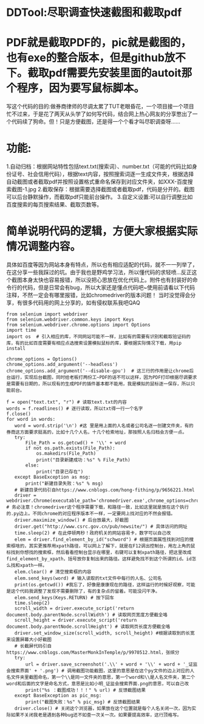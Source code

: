 # DDTool:尽职调查快速截图和截取pdf
# PDF就是截取PDF的，pic就是截图的，也有exe的整合版本，但是github放不下。截取pdf需要先安装里面的autoit那个程序，因为要写鼠标脚本。
 写这个代码的目的:做券商律师的尽调太累了TUT老眼昏花，一个项目接一个项目忙不过来，于是花了两天从头学了如何写代码，结合网上热心网友的分享憋出了一个代码续了狗命。但！只是方便截图，还是得一个个看才叫尽职调查呀……
# 功能:
1.自动归档：根据网站特性包括text.txt(搜索词）、number.txt（可能的代码比如身份证号、社会信用代码），根据text内容，按照搜索词逐一生成文件夹，根据选择自动截图或者截取pdf并按照设置格式重命名保存到对应文件夹，如XXX-百度搜索截图-1.jpg
2.截取保存：根据需要选择截图或者截取pdf，代码是分开的。截图可以后台静默操作，而截取pdf只能前台操作。
3.自定义设置:可以自行调整比如百度搜索的每页搜索结果、截取页数等。

# 简单说明代码的逻辑，方便大家根据实际情况调整内容。
具体如百度等因为网站本身有特点，所以也有相应适配的代码，就不一一列举了，在这分享一些我踩过的坑。由于我也是野鸡学习法，所以懂代码的求轻喷...反正这个截图本身太快也容易报错，所以没把心思放在优化代码上。附件也有封装好的命令行的代码，但是日常会有bug，所以大家还是懂点代码吧~使用前请看以下代码注释，不然一定会有哪里报错，比如chromedriver的版本问题！
当时没觉得会分享，有很多代码用的网上分享的，如有侵权联系我吧QAQ
 ```
from selenium import webdriver
from selenium.webdriver.common.keys import Keys
from selenium.webdriver.chrome.options import Options
import time
import os  # 引入相应的库，不同网站可能不一样，比如有的需要有识别和截取验证码的库，有的比如百度需要有相应点选搜索设置模拟鼠标的库，要根据实际情况下载，用pip install

chrome_options = Options()
chrome_options.add_argument('--headless')
chrome_options.add_argument('--disable-gpu')  # 这三行的作用是让chrome后台运行，实现后台截图，同时给老板打两份工~PDF的话不可以这样，因为PDF打印根据尽调要求是需要有日期的，所以现有的生成PDF的插件基本都不能用，我是模拟的鼠标逐一保存，所以只能前台。

f = open("text.txt", "r") # 读取text.txt的内容
words = f.readlines() # 逐行读取，所以txt得一行一个名字
f.close()
for word in words:
    word = word.strip('\n') #这 里是用上面的人名或者公司名逐一创建文件夹，有的券商这方面要求挺高的，比如十几个人名，十几个检索地址，那按照人名归档会方便一点。
    try:
        File_Path = os.getcwd() + '\\' + word
        if not os.path.exists(File_Path):
            os.makedirs(File_Path)
            print("目录新建成功：%s" % File_Path)
        else:
            print("目录已存在")
    except BaseException as msg:
        print("新建目录失败：%s" % msg)
    # 新建目录代码引自https://www.cnblogs.com/hong-fithing/p/9656221.html
    driver = webdriver.Chrome(executable_path='chromedriver.exe',chrome_options=chrome_options) # 务必注意！chromedriver这个程序需要下载，和路径一致，比如这里就是放在这个执行的.py边上。不同chrome的对应程序版本不一样，一定要网上找对应的不然会报错。
    driver.maximize_window() # 后台放最大，好截图
    driver.get("http://www.csrc.gov.cn/pub/newsite/") # 具体访问的网址
    time.sleep(2) # 在此停顿两秒！政府机关的网站容易卡，数字可以自己改 
    elem = driver.find_element_by_id("schword") # 根据页面属性找到对应的搜索框啥的，其实更推荐用xpath路径，可以网上了解下，就是在F12调出控制台，用左上角的鼠标找到你想找的搜索框，然后看看控制台显示在哪里，右键可以复制xpath路径，把这里改成find_element_by_xpath，括号放你复制出来的路径。这样避免找不到这个所谓的id。id怎么找和xpath一样。
    elem.clear() # 清空搜索框的内容
    elem.send_keys(word) # 输入读取的txt文件中每行的人名、公司名
    print(os.getcwd()) #我忘了，好像是康康现在的路径，这样运行的时候好观察，可能是这个代码我调整了发现不需要删除了，有的复杂点的留着。可能没闪干净。
    elem.send_keys(Keys.RETURN) # 按下回车
    time.sleep(2)
    scroll_width = driver.execute_script('return document.body.parentNode.scrollWidth') # 读取网页宽度方便截全咯
    scroll_height = driver.execute_script('return document.body.parentNode.scrollHeight') # 读取网页长度方便截全咯
    driver.set_window_size(scroll_width, scroll_height) #根据读取到的长宽来设置屏幕大小好截图
    # 长截屏代码引自https://www.cnblogs.com/MasterMonkInTemple/p/9970512.html，张缤分
    try:
        url = driver.save_screenshot('.\\' + word + '\\' + word + '_证监会搜索界面' + '.png') # 调用截图功能截图，这里的意思是在这个py文件的边上对应的人名文件夹里截图命名，第一个\\是同一文件夹的意思，第一个word和\\是人名文件夹，第二个word和后面的文字是命名方式，意思是比如小明_证监会搜索界面.png的意思，可以自己改
        print("%s ：截图成功！！！" % url) # 反馈截图结果
    except BaseException as pic_msg:
        print("截图失败：%s" % pic_msg) # 反馈截图结果
    driver.close() # 关闭这个浏览器，如果放在这个位置就是每个人名关闭一次，因为实际如果不关闭我老是遇到各种bug还不如查一次关一次。如果要提高效率，这行顶格写。
 ```
